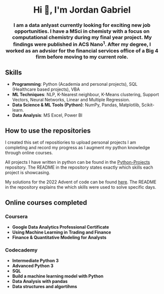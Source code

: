 <h1 align="center">Hi 👋, I'm Jordan Gabriel</h1>

<h3 align="center">
I am a data anlyast currently looking for exciting new job opportunities. 
I have a MSci in chemisty with a focus on computational chemistry during my final year project. My findings were published in ACS Nano<sup>1</sup>.
After my degree, I worked as an advsior for the financial services office of a Big 4 firm before moving to my current role.
</h3>

<h2>
Skills
</h2>

- **Programming**: Python (Academia and personal projects), SQL (Healthcare based projects), VBA
- **ML Techniques**: NLP, K-Nearest neighbour, K-Means clustering, Support Vectors, Neural Networks, Linear and Multiple Regression.
- **Data Science & ML Tools (Python)**: NumPy, Pandas, Matplotlib, Scikit-learn.
- **Data Analysis**: MS Excel, Power BI

<h2>
How to use the repositories
</h2>
 
I created this set of repositiories to upload personal projects I am completing and record my progress as I augment my python knowledge through online courses.

All projects I have written in python can be found in the [Python-Projects](https://github.com/jaigab/Python-Projects) repository. The README in the repository states exactly which skills each project is showcasing.

My solutions for the 2022 Advent of code can be found [here](https://github.com/jaigab/Advent_Of_Code_2022). The README in the repository explains the which skills were used to solve specific days.

<h2>
Online courses completed
</h2>

<h3>
 Coursera
</h3>

- **Google Data Analytics Professional Certificate**
- **Using Machine Learning in Trading and Finance**
- **Finance & Quantitative Modeling for Analysts**
  
<h3>
 Codecademy
</h3>

- **Intermediate Python 3**
- **Advanced Python 3**
- **SQL**
- **Build a machine learning model with Python**
- **Data Analysis with pandas**
- **Data structures and algortihms**

<!--
**jaigab/jaigab** is a ✨ _special_ ✨ repository because its `README.md` (this file) appears on your GitHub profile.

Here are some ideas to get you started:

- 🔭 I’m currently working on ...
- 🌱 I’m currently learning ...
- 👯 I’m looking to collaborate on ...
- 🤔 I’m looking for help with ...
- 💬 Ask me about ...
- 📫 How to reach me: ...
- 😄 Pronouns: ...
- ⚡ Fun fact: ...
-->
